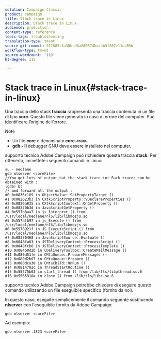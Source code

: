 ```yaml
---
solution: Campaign Classic
product: campaign
title: Stack trace in Linux
description: Stack trace in Linux
audience: production
content-type: reference
topic-tags: troubleshooting
translation-type: tm+mt
source-git-commit: 972885c3a38bcd3a260574bacbb3f507e11ae05b
workflow-type: tm+mt
source-wordcount: '119'
ht-degree: 11%

---
```



# Stack trace in Linux{#stack-trace-in-linux}

Una traccia dello stack **traccia** rappresenta una traccia contenuta in un file di tipo **core**. Questo file viene generato in caso di errore del computer. Può identificare l’origine dell’errore.

>[!NOTE]
>
>* Un file **core** è denominato **core.`<num>`**.
>* **gdb - Il** debugger GNU deve essere installato nel computer.

>



 supporto tecnico Adobe Campaign può richiedere questa traccia **stack**. Per ottenerlo, immettete i seguenti comandi in Linux:

```
su - neolane
gdb nlserver <coreFile>
//You get lots of output but the stack trace (or Back trace) can be obtained with : 
(gdb) bt
// and forward all the output : 
#0 0x0836c189 in ObjectValue::SetPropertyTarget ()
#1 0x082623b3 in CXtkScriptProperty::VDeclareProperties ()
#2 0x0826a835 in CXtkScriptContext::OnGetProperty ()
#3 0x08370b3d in JavaScriptGetProperty ()
#4 0x557b8aa7 in js_Interpret () from /usr/local/neolane/nl6/lib/libmozjs.so
#5 0x557afb97 in js_Execute () from /usr/local/neolane/nl6/lib/libmozjs.so
#6 0x5578921f in JS_ExecuteScript () from /usr/local/neolane/nl6/lib/libmozjs.so
#7 0x08370468 in JavaScriptSource::Evaluate ()
#8 0x0848fa03 in JSTDeliveryContext::ProcessScript ()
#9 0x0848fcb6 in JSTDeliveryContext::ProcessTemplate ()
#10 0x08460d2b in CDeliveryToolbox::CreateMailMessage ()
#11 0x080d51fe in CMtaQueue::PrepareMessages ()
#12 0x080d2b07 in CMtaQueue::Prepare ()
#13 0x080dca38 in CMtaChild::OnRun ()
#14 0x0814792c in ThreadStartRoutine ()
#15 0x55575b63 in start_thread () from /lib/tls/libpthread.so.0
#16 0x5565918a in clone () from /lib/tls/libc.so.6
```

 supporto tecnico Adobe Campaign potrebbe chiedere di eseguire questo comando utilizzando un file eseguibile specifico (fornito da noi).

In questo caso, eseguite semplicemente il comando seguente sostituendo **nlserver** con l&#39;eseguibile fornito da  Adobe Campaign:

```
gdb nlserver <coreFile>
```

Ad esempio:

```
gdb nlserver.1823 <coreFile>
```


